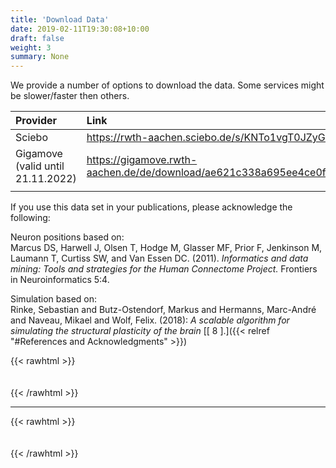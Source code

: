 ```yaml
---
title: 'Download Data'
date: 2019-02-11T19:30:08+10:00
draft: false
weight: 3
summary: None  
---
```


We provide a number of options to download the data.
Some services might be slower/faster then others.

| Provider | Link |
| :--   | :-- |
| Sciebo  | https://rwth-aachen.sciebo.de/s/KNTo1vgT0JZyGJx |
| Gigamove (valid until 21.11.2022)  | https://gigamove.rwth-aachen.de/de/download/ae621c338a695ee4ce0ff4da7c058925 |
| | |

If you use this data set in your publications, please acknowledge the following:

Neuron positions based on:  
Marcus DS, Harwell J, Olsen T, Hodge M, Glasser MF, Prior F, Jenkinson M, Laumann T, Curtiss SW, and Van Essen DC. (2011). *Informatics and data mining: Tools and strategies for the Human Connectome Project.* Frontiers in Neuroinformatics 5:4.  

Simulation based on:  
Rinke, Sebastian and Butz-Ostendorf, Markus and Hermanns, Marc-André and Naveau, Mikael and Wolf, Felix. (2018): *A scalable algorithm for simulating the structural plasticity of the brain* [\[ 8 \].]({{< relref "#References and Acknowledgments" >}})


{{< rawhtml >}}
<div style="height:  20px"></div>
{{< /rawhtml >}} 

----------   

{{< rawhtml >}}
<div style="height:  20px"></div>
{{< /rawhtml >}}